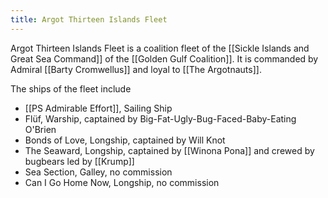 ```yaml
---
title: Argot Thirteen Islands Fleet
---
```


Argot  Thirteen Islands Fleet is a coalition fleet of the [[Sickle Islands and Great Sea Command]] of the [[Golden Gulf Coalition]]. It is commanded by Admiral [[Barty Cromwellus]] and loyal to [[The Argotnauts]]. 

The ships of the fleet include

- [[PS Admirable Effort]], Sailing Ship
- Flüf, Warship, captained by Big-Fat-Ugly-Bug-Faced-Baby-Eating O'Brien
- Bonds of Love, Longship, captained by Will Knot
- The Seaward, Longship, captained by [[Winona Pona]] and crewed by bugbears led by [[Krump]]
- Sea Section, Galley, no commission
- Can I Go Home Now, Longship, no commission